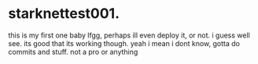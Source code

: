 # starknettest001.
this is my first one baby lfgg, perhaps ill even deploy it, or not. i guess well see. its good that its working though. yeah i mean i dont know, gotta do commits and stuff. not a pro or anything

